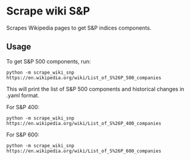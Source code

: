 # Scrape wiki S&P

Scrapes Wikipedia pages to get S&P indices components.

## Usage

To get S&P 500 components, run:

```
python -m scrape_wiki_snp https://en.wikipedia.org/wiki/List_of_S%26P_500_companies
```

This will print the list of S&P 500 components and historical changes in .yaml format.

For S&P 400:

```
python -m scrape_wiki_snp https://en.wikipedia.org/wiki/List_of_S%26P_400_companies
```

For S&P 600:

```
python -m scrape_wiki_snp https://en.wikipedia.org/wiki/List_of_S%26P_600_companies
```
